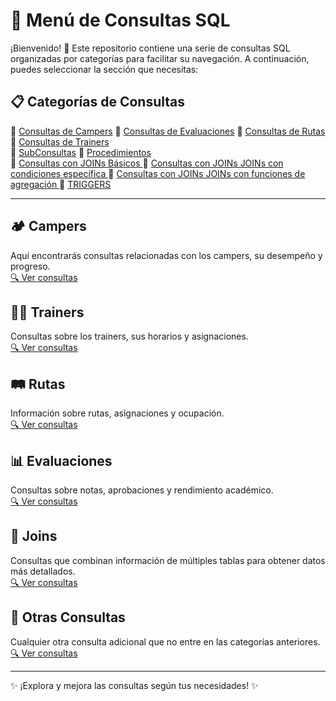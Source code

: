 # 📌 Menú de Consultas SQL

¡Bienvenido! 🚀 Este repositorio contiene una serie de consultas SQL organizadas por categorías para facilitar su navegación. A continuación, puedes seleccionar la sección que necesitas:

## 📋 Categorías de Consultas

🔹 [Consultas de Campers](Consultas/Consultas.MD)
🔹 [Consultas de Evaluaciones](Consultas/consultas2.MD) 
🔹 [Consultas de Rutas](Consultas/consultas3.MD) 
🔹 [Consultas de Trainers](Consultas/consultas4.MD)  
🔹 [SubConsultas](Consultas/subconsultas.md)
🔹 [Procedimientos](Consultas/Procedimientos.MD)      
🔹 [Consultas con JOINs Básicos ](Consultas/Joins.MD) 
🔹 [Consultas con JOINs JOINs con condiciones específica ](Consultas/Joins2.MD)
🔹 [Consultas con JOINs  JOINs con funciones de agregación ](Consultas/Joins3.MD) 
🔹 [TRIGGERS](bd/triggers.sql)  

---

## 🏕️ Campers  
Aquí encontrarás consultas relacionadas con los campers, su desempeño y progreso.  
[🔍 Ver consultas](Consultas/Consultas.MD)

## 👨‍🏫 Trainers  
Consultas sobre los trainers, sus horarios y asignaciones.  
[🔍 Ver consultas](Consultas/consultas4.MD)

## 🛤️ Rutas  
Información sobre rutas, asignaciones y ocupación.  
[🔍 Ver consultas](Consultas/consultas3.MD)

## 📊 Evaluaciones  
Consultas sobre notas, aprobaciones y rendimiento académico.  
[🔍 Ver consultas](Consultas/consultas2.MD) 

## 🔗 Joins  
Consultas que combinan información de múltiples tablas para obtener datos más detallados.  
[🔍 Ver consultas](Consultas/Joins.MD)

## 📌 Otras Consultas  
Cualquier otra consulta adicional que no entre en las categorías anteriores.  
[🔍 Ver consultas](bd/triggers.sql)

---

✨ ¡Explora y mejora las consultas según tus necesidades! ✨
